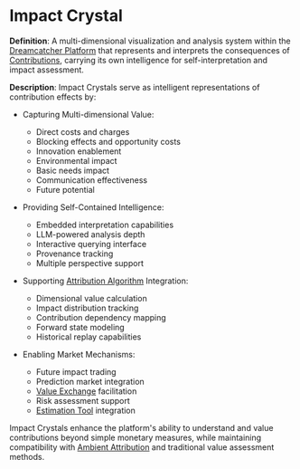 # Impact Crystal

**Definition**: A multi-dimensional visualization and analysis system within the
[Dreamcatcher Platform](dreamcatcher-platform.md) that represents and interprets
the consequences of [Contributions](contribution.md), carrying its own
intelligence for self-interpretation and impact assessment.

**Description**: Impact Crystals serve as intelligent representations of
contribution effects by:

- Capturing Multi-dimensional Value:

  - Direct costs and charges
  - Blocking effects and opportunity costs
  - Innovation enablement
  - Environmental impact
  - Basic needs impact
  - Communication effectiveness
  - Future potential

- Providing Self-Contained Intelligence:

  - Embedded interpretation capabilities
  - LLM-powered analysis depth
  - Interactive querying interface
  - Provenance tracking
  - Multiple perspective support

- Supporting [Attribution Algorithm](attribution-algorithm.md) Integration:

  - Dimensional value calculation
  - Impact distribution tracking
  - Contribution dependency mapping
  - Forward state modeling
  - Historical replay capabilities

- Enabling Market Mechanisms:
  - Future impact trading
  - Prediction market integration
  - [Value Exchange](value-exchange.md) facilitation
  - Risk assessment support
  - [Estimation Tool](estimation-tool.md) integration

Impact Crystals enhance the platform's ability to understand and value
contributions beyond simple monetary measures, while maintaining compatibility
with [Ambient Attribution](ambient-attribution.md) and traditional value
assessment methods.
